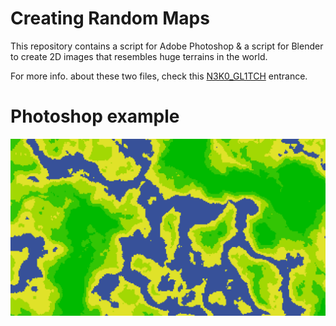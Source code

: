 # Creating Random Maps

This repository contains a script for Adobe Photoshop & a script for Blender to create 2D images that resembles huge terrains in the world.

For more info. about these two files, check this [N3K0_GL1TCH](https://neko-glitch.myportfolio.com/generating-r4nd0m-worlds) entrance.

# Photoshop example
![alt text](https://github.com/mupgarlic/Random-2D-Maps/blob/main/Photoshop_Example.png)
